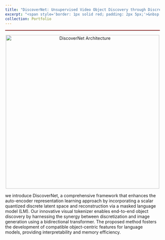 ```yaml
---
title: "DiscoverNet: Unsupervised Video Object Discovery through Discrete Visual Tokenization and Language Model-Inspired Reconstruction"
excerpt: "<span style='border: 1px solid red; padding: 2px 5px;'>&nbsp;**La fondation Dassault systemes project**&nbsp;</span>"
collection: Portfolio
---
```

<hr style="border-top: 1px solid red; margin: 1em 0;">

<p style="text-align: center;">
  <img src="/ameyjoshi.github.io/images/arch_flow.png" alt="DiscoverNet Architecture" width="500" height="auto">
</p>

we introduce DiscoverNet, a comprehensive framework that enhances the auto-encoder representation learning approach by incorporating a scalar quantized discrete latent space and reconstruction via a masked language model (LM). Our innovative visual tokenizer enables end-to-end object discovery by harnessing the synergy between discretization and image generation using a bidirectional transformer. The proposed method fosters the development of compatible object-centric features for language models, providing interpretability and memory efficiency.
